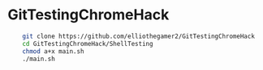 # GitTestingChromeHack

```bash
    git clone https://github.com/elliothegamer2/GitTestingChromeHack
    cd GitTestingChromeHack/ShellTesting
    chmod a+x main.sh
    ./main.sh
```
